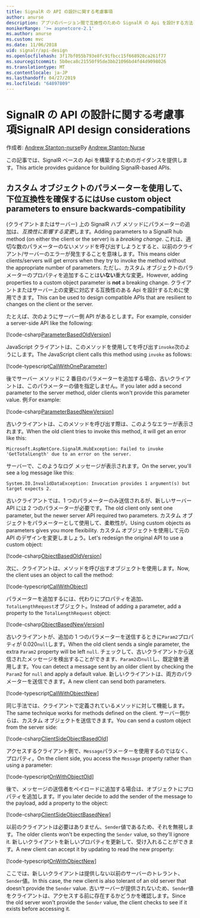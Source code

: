 ```yaml
---
title: SignalR の API の設計に関する考慮事項
author: anurse
description: アプリのバージョン間で互換性のための SignalR の Api を設計する方法について説明します。
monikerRange: '>= aspnetcore-2.1'
ms.author: anurse
ms.custom: mvc
ms.date: 11/06/2018
uid: signalr/api-design
ms.openlocfilehash: 3f17bf055b793e8fc91fbcc15f668928ca261f77
ms.sourcegitcommit: 5b0eca8c21550f95de3bb21096bd4fd4d9098026
ms.translationtype: MT
ms.contentlocale: ja-JP
ms.lasthandoff: 04/27/2019
ms.locfileid: "64897809"
---
```

# <a name="signalr-api-design-considerations"></a><span data-ttu-id="6b52b-103">SignalR の API の設計に関する考慮事項</span><span class="sxs-lookup"><span data-stu-id="6b52b-103">SignalR API design considerations</span></span>

<span data-ttu-id="6b52b-104">作成者: [Andrew Stanton-nurse](https://twitter.com/anurse)</span><span class="sxs-lookup"><span data-stu-id="6b52b-104">By [Andrew Stanton-Nurse](https://twitter.com/anurse)</span></span>

<span data-ttu-id="6b52b-105">この記事では、SignalR ベースの Api を構築するためのガイダンスを提供します。</span><span class="sxs-lookup"><span data-stu-id="6b52b-105">This article provides guidance for building SignalR-based APIs.</span></span>

## <a name="use-custom-object-parameters-to-ensure-backwards-compatibility"></a><span data-ttu-id="6b52b-106">カスタム オブジェクトのパラメーターを使用して、下位互換性を確保するには</span><span class="sxs-lookup"><span data-stu-id="6b52b-106">Use custom object parameters to ensure backwards-compatibility</span></span>

<span data-ttu-id="6b52b-107">(クライアントまたはサーバー) 上の SignalR ハブ メソッドにパラメーターの追加は、*互換性に影響する変更*します。</span><span class="sxs-lookup"><span data-stu-id="6b52b-107">Adding parameters to a SignalR hub method (on either the client or the server) is a *breaking change*.</span></span> <span data-ttu-id="6b52b-108">これは、適切な数のパラメーターのないメソッドを呼び出すしようとすると、以前のクライアント/サーバーのエラーが発生することを意味します。</span><span class="sxs-lookup"><span data-stu-id="6b52b-108">This means older clients/servers will get errors when they try to invoke the method without the appropriate number of parameters.</span></span> <span data-ttu-id="6b52b-109">ただし、カスタム オブジェクトのパラメーターのプロパティを追加することは**いない**重大な変更。</span><span class="sxs-lookup"><span data-stu-id="6b52b-109">However, adding properties to a custom object parameter is **not** a breaking change.</span></span> <span data-ttu-id="6b52b-110">クライアントまたはサーバー上の変更に対応する互換性のある Api を設計するために使用できます。</span><span class="sxs-lookup"><span data-stu-id="6b52b-110">This can be used to design compatible APIs that are resilient to changes on the client or the server.</span></span>

<span data-ttu-id="6b52b-111">たとえば、次のようにサーバー側 API があるとします。</span><span class="sxs-lookup"><span data-stu-id="6b52b-111">For example, consider a server-side API like the following:</span></span>

[!code-csharp[ParameterBasedOldVersion](api-design/sample/Samples.cs?name=ParameterBasedOldVersion)]

<span data-ttu-id="6b52b-112">JavaScript クライアントは、このメソッドを使用してを呼び出す`invoke`次のようにします。</span><span class="sxs-lookup"><span data-stu-id="6b52b-112">The JavaScript client calls this method using `invoke` as follows:</span></span>

[!code-typescript[CallWithOneParameter](api-design/sample/Samples.ts?name=CallWithOneParameter)]

<span data-ttu-id="6b52b-113">後でサーバー メソッドに 2 番目のパラメーターを追加する場合、古いクライアントは、このパラメーターの値を指定しません。</span><span class="sxs-lookup"><span data-stu-id="6b52b-113">If you later add a second parameter to the server method, older clients won't provide this parameter value.</span></span> <span data-ttu-id="6b52b-114">例:</span><span class="sxs-lookup"><span data-stu-id="6b52b-114">For example:</span></span>

[!code-csharp[ParameterBasedNewVersion](api-design/sample/Samples.cs?name=ParameterBasedNewVersion)]

<span data-ttu-id="6b52b-115">古いクライアントは、このメソッドを呼び出す際は、このようなエラーが表示されます。</span><span class="sxs-lookup"><span data-stu-id="6b52b-115">When the old client tries to invoke this method, it will get an error like this:</span></span>

```
Microsoft.AspNetCore.SignalR.HubException: Failed to invoke 'GetTotalLength' due to an error on the server.
```

<span data-ttu-id="6b52b-116">サーバーで、このようなログ メッセージが表示されます。</span><span class="sxs-lookup"><span data-stu-id="6b52b-116">On the server, you'll see a log message like this:</span></span>

```
System.IO.InvalidDataException: Invocation provides 1 argument(s) but target expects 2.
```

<span data-ttu-id="6b52b-117">古いクライアントでは、1 つのパラメーターのみ送信されるが、新しいサーバー API には 2 つのパラメーターが必要です。</span><span class="sxs-lookup"><span data-stu-id="6b52b-117">The old client only sent one parameter, but the newer server API required two parameters.</span></span> <span data-ttu-id="6b52b-118">カスタム オブジェクトをパラメーターとして使用して、柔軟性が。</span><span class="sxs-lookup"><span data-stu-id="6b52b-118">Using custom objects as parameters gives you more flexibility.</span></span> <span data-ttu-id="6b52b-119">カスタム オブジェクトを使用して元の API のデザインを変更しましょう。</span><span class="sxs-lookup"><span data-stu-id="6b52b-119">Let's redesign the original API to use a custom object:</span></span>

[!code-csharp[ObjectBasedOldVersion](api-design/sample/Samples.cs?name=ObjectBasedOldVersion)]

<span data-ttu-id="6b52b-120">次に、クライアントは、メソッドを呼び出すオブジェクトを使用します。</span><span class="sxs-lookup"><span data-stu-id="6b52b-120">Now, the client uses an object to call the method:</span></span>

[!code-typescript[CallWithObject](api-design/sample/Samples.ts?name=CallWithObject)]

<span data-ttu-id="6b52b-121">パラメーターを追加するには、代わりにプロパティを追加、`TotalLengthRequest`オブジェクト。</span><span class="sxs-lookup"><span data-stu-id="6b52b-121">Instead of adding a parameter, add a property to the `TotalLengthRequest` object:</span></span>

[!code-csharp[ObjectBasedNewVersion](api-design/sample/Samples.cs?name=ObjectBasedNewVersion&highlight=4,9-13)]

<span data-ttu-id="6b52b-122">古いクライアントが、追加の 1 つのパラメーターを送信するときに`Param2`プロパティが 0.020`null`します。</span><span class="sxs-lookup"><span data-stu-id="6b52b-122">When the old client sends a single parameter, the extra `Param2` property will be left `null`.</span></span> <span data-ttu-id="6b52b-123">チェックして、古いクライアントから送信されたメッセージを検出することができます、`Param2`の`null`し、既定値を適用します。</span><span class="sxs-lookup"><span data-stu-id="6b52b-123">You can detect a message sent by an older client by checking the `Param2` for `null` and apply a default value.</span></span> <span data-ttu-id="6b52b-124">新しいクライアントは、両方のパラメーターを送信できます。</span><span class="sxs-lookup"><span data-stu-id="6b52b-124">A new client can send both parameters.</span></span>

[!code-typescript[CallWithObjectNew](api-design/sample/Samples.ts?name=CallWithObjectNew)]

<span data-ttu-id="6b52b-125">同じ手法では、クライアントで定義されているメソッドに対して機能します。</span><span class="sxs-lookup"><span data-stu-id="6b52b-125">The same technique works for methods defined on the client.</span></span> <span data-ttu-id="6b52b-126">サーバー側からは、カスタム オブジェクトを送信できます。</span><span class="sxs-lookup"><span data-stu-id="6b52b-126">You can send a custom object from the server side:</span></span>

[!code-csharp[ClientSideObjectBasedOld](api-design/sample/Samples.cs?name=ClientSideObjectBasedOld)]

<span data-ttu-id="6b52b-127">アクセスするクライアント側で、`Message`パラメーターを使用するのではなく、プロパティ。</span><span class="sxs-lookup"><span data-stu-id="6b52b-127">On the client side, you access the `Message` property rather than using a parameter:</span></span>

[!code-typescript[OnWithObjectOld](api-design/sample/Samples.ts?name=OnWithObjectOld)]

<span data-ttu-id="6b52b-128">後で、メッセージの送信者をペイロードに追加する場合は、オブジェクトにプロパティを追加します。</span><span class="sxs-lookup"><span data-stu-id="6b52b-128">If you later decide to add the sender of the message to the payload, add a property to the object:</span></span>

[!code-csharp[ClientSideObjectBasedNew](api-design/sample/Samples.cs?name=ClientSideObjectBasedNew&highlight=5)]

<span data-ttu-id="6b52b-129">以前のクライアントは必要はありません、`Sender`値であるため、それを無視します。</span><span class="sxs-lookup"><span data-stu-id="6b52b-129">The older clients won't be expecting the `Sender` value, so they'll ignore it.</span></span> <span data-ttu-id="6b52b-130">新しいクライアントを新しいプロパティを更新して、受け入れることができます。</span><span class="sxs-lookup"><span data-stu-id="6b52b-130">A new client can accept it by updating to read the new property:</span></span>

[!code-typescript[OnWithObjectNew](api-design/sample/Samples.ts?name=OnWithObjectNew&highlight=2-5)]

<span data-ttu-id="6b52b-131">ここでは、新しいクライアントは提供しない以前のサーバーのトレラント、`Sender`値。</span><span class="sxs-lookup"><span data-stu-id="6b52b-131">In this case, the new client is also tolerant of an old server that doesn't provide the `Sender` value.</span></span> <span data-ttu-id="6b52b-132">古いサーバーが提供されないため、`Sender`値をクライアントは、アクセスする前に存在するかどうかを確認します。</span><span class="sxs-lookup"><span data-stu-id="6b52b-132">Since the old server won't provide the `Sender` value, the client checks to see if it exists before accessing it.</span></span>
